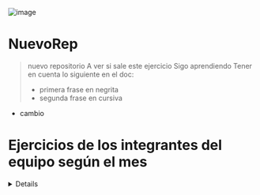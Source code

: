 
![image](https://user-images.githubusercontent.com/92409193/196016818-5e4ec585-9194-4488-9043-06b7b430fa88.png)



# NuevoRep

> nuevo repositorio
> A ver si sale este ejercicio
> Sigo aprendiendo
> Tener en cuenta lo siguiente en el doc:
> * primera frase en negrita
> * segunda frase en cursiva
* cambio

# Ejercicios de los integrantes del equipo según el mes 
<details>
    <sumary><b> Asistencia octubre: </b></sumary><br>
    <ul>
   <li> Carlos Gustavo Ortiz - Laboratorio II - Clase 9 - “Clase aritmética: resta, multiplicación y división” </li>
<li></li>
</ul>
</details>


